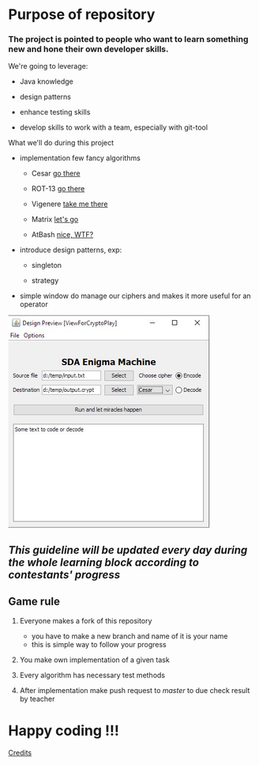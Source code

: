 # Purpose of repository

### The project is pointed to people who want to learn something new and hone their own developer skills.

We're going to leverage:

- Java knowledge

- design patterns

- enhance testing skills

- develop skills to work with a team, especially with git-tool


What we'll do during this project

- implementation few fancy algorithms

    - Cesar [go there][cesar_page]

    - ROT-13 [go there][rot13_page]

    - Vigenere [take me there][vigenere_page]

    - Matrix [let's go][matrix_page]

    - AtBash [nice, WTF?][AtBash_page]

- introduce design patterns, exp:

    - singleton

    - strategy 

- simple window do manage our ciphers and makes it more useful for an operator

![Example view](/src/main/resources/view.jpg)

## ___This guideline will be updated every day during the whole learning block according to contestants' progress___

## Game rule

1. Everyone makes a fork of this repository
    - you have to make a new branch and  name of it is your name
    - this is simple way to follow your progress

2. You make own implementation of a given task

3. Every algorithm has necessary test methods

4. After implementation make push request to _master_ to due check result by teacher 



# Happy coding !!!

[Credits][credit_page] 

[cesar_page]: <src/main/java/eu/szestkam/cryptotraining/cesar/CesarGuide.md> (Cesar cipher guideline)
[rot13_page]: <src/main/java/eu/szestkam/cryptotraining/rot_13/Rot13Guide.md> (ROT-13 cipher guideline)
[rot13_page]: <src/main/java/eu/szestkam/cryptotraining/rot_13/Rot13Guide.md> (ROT-13 cipher guideline)
[vigenere_page]: <src/main/java/eu/szestkam/cryptotraining/vigenere/VigenereGuide.md> (Vigenere cipher guideline)
[matrix_page]: <src/main/java/eu/szestkam/cryptotraining/matrix/MatrixGuide.md> (Matrix cipher guideline)
[AtBash_page]: <src/main/java/eu/szestkam/cryptotraining/AtBash/AtBashGuide.md> (AtBash cipher guideline)
[credit_page]: <src/main/java/credits.md> (Sources that helped me a lot)